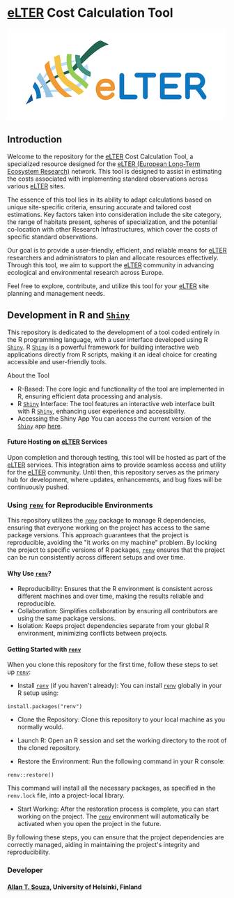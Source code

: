 # [eLTER](https://elter-ri.eu/) Cost Calculation Tool

![](./www/elter_logo.jpg)

## Introduction

Welcome to the repository for the [eLTER](https://elter-ri.eu/) Cost Calculation Tool, a specialized resource designed for the [eLTER (European Long-Term Ecosystem Research)](https://elter-ri.eu/) network. This tool is designed to assist in estimating the costs associated with implementing standard observations across various [eLTER](https://elter-ri.eu/) sites.

The essence of this tool lies in its ability to adapt calculations based on unique site-specific criteria, ensuring accurate and tailored cost estimations. Key factors taken into consideration include the site category, the range of habitats present, spheres of specialization, and the potential co-location with other Research Infrastructures, which cover the costs of specific standard observations.

Our goal is to provide a user-friendly, efficient, and reliable means for [eLTER](https://elter-ri.eu/) researchers and administrators to plan and allocate resources effectively. Through this tool, we aim to support the [eLTER](https://elter-ri.eu/) community in advancing ecological and environmental research across Europe.

Feel free to explore, contribute, and utilize this tool for your [eLTER](https://elter-ri.eu/) site planning and management needs.


## Development in R and [`Shiny`](https://shiny.posit.co/)
This repository is dedicated to the development of a tool coded entirely in the R programming language, with a user interface developed using R [`Shiny`](https://shiny.posit.co/). R [`Shiny`](https://shiny.posit.co/) is a powerful framework for building interactive web applications directly from R scripts, making it an ideal choice for creating accessible and user-friendly tools.

About the Tool
- R-Based: The core logic and functionality of the tool are implemented in R, ensuring efficient data processing and analysis.
- R [`Shiny`](https://shiny.posit.co/) Interface: The tool features an interactive web interface built with R [`Shiny`](https://shiny.posit.co/), enhancing user experience and accessibility.
- Accessing the Shiny App
You can access the current version of the [`Shiny`](https://shiny.posit.co/) app [here](https://allantsouza.shinyapps.io/eLTER-SO-costs/).

#### Future Hosting on [eLTER](https://elter-ri.eu/) Services
Upon completion and thorough testing, this tool will be hosted as part of the [eLTER](https://elter-ri.eu/) services. This integration aims to provide seamless access and utility for the [eLTER](https://elter-ri.eu/) community. Until then, this repository serves as the primary hub for development, where updates, enhancements, and bug fixes will be continuously pushed.

### Using [`renv`](https://rstudio.github.io/renv/) for Reproducible Environments
This repository utilizes the [`renv`](https://rstudio.github.io/renv/) package to manage R dependencies, ensuring that everyone working on the project has access to the same package versions. This approach guarantees that the project is reproducible, avoiding the "it works on my machine" problem. By locking the project to specific versions of R packages, [`renv`](https://rstudio.github.io/renv/) ensures that the project can be run consistently across different setups and over time.

#### Why Use [`renv`](https://rstudio.github.io/renv/)?
- Reproducibility: Ensures that the R environment is consistent across different machines and over time, making the results reliable and reproducible.
- Collaboration: Simplifies collaboration by ensuring all contributors are using the same package versions.
- Isolation: Keeps project dependencies separate from your global R environment, minimizing conflicts between projects.

#### Getting Started with [`renv`](https://rstudio.github.io/renv/)
When you clone this repository for the first time, follow these steps to set up [`renv`](https://rstudio.github.io/renv/):

- Install [`renv`](https://rstudio.github.io/renv/) (if you haven't already):
You can install [`renv`](https://rstudio.github.io/renv/) globally in your R setup using:

```
install.packages("renv")
```

- Clone the Repository:
Clone this repository to your local machine as you normally would.

- Launch R:
Open an R session and set the working directory to the root of the cloned repository.

- Restore the Environment:
Run the following command in your R console:

```
renv::restore()
```

This command will install all the necessary packages, as specified in the `renv.lock` file, into a project-local library.

- Start Working: After the restoration process is complete, you can start working on the project. The [`renv`](https://rstudio.github.io/renv/) environment will automatically be activated when you open the project in the future.

By following these steps, you can ensure that the project dependencies are correctly managed, aiding in maintaining the project's integrity and reproducibility.


### Developer
#### [Allan T. Souza](https://allantsouza.netlify.app/), University of Helsinki, Finland
